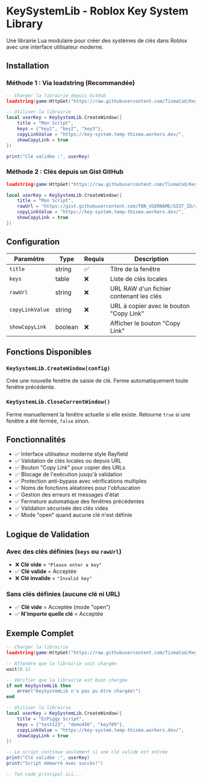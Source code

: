 # KeySystemLib - Roblox Key System Library

Une librairie Lua modulaire pour créer des systèmes de clés dans Roblox avec une interface utilisateur moderne.

## Installation

### Méthode 1 : Via loadstring (Recommandée)
```lua
-- Charger la librairie depuis GitHub
loadstring(game:HttpGet("https://raw.githubusercontent.com/TismaCod/KeySystemLib/main/KeySystemLib.lua"))()

-- Utiliser la librairie
local userKey = KeySystemLib.CreateWindow({
    title = "Mon Script",
    keys = {"key1", "key2", "key3"},
    copyLinkValue = "https://key-system.temp-thisma.workers.dev/",
    showCopyLink = true
})

print("Clé validée :", userKey)
```

### Méthode 2 : Clés depuis un Gist GitHub
```lua
loadstring(game:HttpGet("https://raw.githubusercontent.com/TismaCod/KeySystemLib/main/KeySystemLib.lua"))()

local userKey = KeySystemLib.CreateWindow({
    title = "Mon Script",
    rawUrl = "https://gist.githubusercontent.com/TON_USERNAME/GIST_ID/raw/keys_check",
    copyLinkValue = "https://key-system.temp-thisma.workers.dev/",
    showCopyLink = true
})
```

## Configuration

| Paramètre | Type | Requis | Description |
|-----------|------|--------|-------------|
| `title` | string | ✅ | Titre de la fenêtre |
| `keys` | table | ❌ | Liste de clés locales |
| `rawUrl` | string | ❌ | URL RAW d'un fichier contenant les clés |
| `copyLinkValue` | string | ❌ | URL à copier avec le bouton "Copy Link" |
| `showCopyLink` | boolean | ❌ | Afficher le bouton "Copy Link" |

## Fonctions Disponibles

### `KeySystemLib.CreateWindow(config)`
Crée une nouvelle fenêtre de saisie de clé. Ferme automatiquement toute fenêtre précédente.

### `KeySystemLib.CloseCurrentWindow()`
Ferme manuellement la fenêtre actuelle si elle existe. Retourne `true` si une fenêtre a été fermée, `false` sinon.

## Fonctionnalités

- ✅ Interface utilisateur moderne style Rayfield
- ✅ Validation de clés locales ou depuis URL
- ✅ Bouton "Copy Link" pour copier des URLs
- ✅ Blocage de l'exécution jusqu'à validation
- ✅ Protection anti-bypass avec vérifications multiples
- ✅ Noms de fonctions aléatoires pour l'obfuscation
- ✅ Gestion des erreurs et messages d'état
- ✅ Fermeture automatique des fenêtres précédentes
- ✅ Validation sécurisée des clés vides
- ✅ Mode "open" quand aucune clé n'est définie

## Logique de Validation

### Avec des clés définies (`keys` ou `rawUrl`)
- ❌ **Clé vide** = `"Please enter a key"`
- ✅ **Clé valide** = Acceptée
- ❌ **Clé invalide** = `"Invalid key"`

### Sans clés définies (aucune clé ni URL)
- ✅ **Clé vide** = Acceptée (mode "open")
- ✅ **N'importe quelle clé** = Acceptée

## Exemple Complet

```lua
-- Charger la librairie
loadstring(game:HttpGet("https://raw.githubusercontent.com/TismaCod/KeySystemLib/main/KeySystemLib.lua"))()

-- Attendre que la librairie soit chargée
wait(0.1)

-- Vérifier que la librairie est bien chargée
if not KeySystemLib then
    error("KeySystemLib n'a pas pu être chargée!")
end

-- Utiliser la librairie
local userKey = KeySystemLib.CreateWindow({
    title = "EzPiggy Script",
    keys = {"test123", "demo456", "key789"},
    copyLinkValue = "https://key-system.temp-thisma.workers.dev/",
    showCopyLink = true
})

-- Le script continue seulement si une clé valide est entrée
print("Clé validée :", userKey)
print("Script démarré avec succès!")

-- Ton code principal ici...
```
